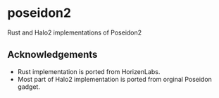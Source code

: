 # poseidon2
Rust and Halo2 implementations of Poseidon2

## Acknowledgements

- Rust implementation is ported from HorizenLabs.
- Most part of Halo2 implementation is ported from orginal Poseidon gadget.